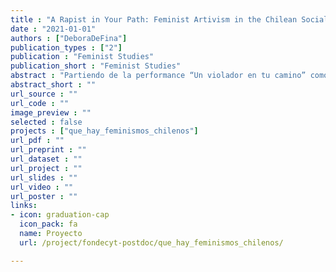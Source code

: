 ```yaml
---
title : "A Rapist in Your Path: Feminist Artivism in the Chilean Social Revolt"
date : "2021-01-01"
authors : ["DeboraDeFina"]
publication_types : ["2"]
publication : "Feminist Studies"
publication_short : "Feminist Studies"
abstract : "Partiendo de la performance “Un violador en tu camino” como hilo conductor, ese breve texto enfatiza el rol de las luchas feministas en los recientes procesos de transformación social y política en Chile. El “estallido social” se revela un proceso de revuelta popular creado intrínsecamente por y desde los feminismos, y que trae el artivismo cómo herramienta potente de lucha y denuncia."
abstract_short : ""
url_source : ""
url_code : ""
image_preview : ""
selected : false
projects : ["que_hay_feminismos_chilenos"]
url_pdf : ""
url_preprint : ""
url_dataset : ""
url_project : ""
url_slides : ""
url_video : ""
url_poster : ""
links:
- icon: graduation-cap 
  icon_pack: fa 
  name: Proyecto 
  url: /project/fondecyt-postdoc/que_hay_feminismos_chilenos/ 

---
```

